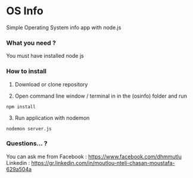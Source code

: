 # OS Info

Simple Operating System info app with node.js

### What you need ?
You must have installed node js

### How to install

1) Download or clone repository

2) Open command line window / terminal in in the (osinfo) folder and run

```
npm install
```
3) Run application with nodemon
```
nodemon server.js
```
### Questions... ?

You can ask me from 
Facebook : https://www.facebook.com/dhmmutlu
Linkedin : https://gr.linkedin.com/in/moutlou-nteli-chasan-moustafa-629a504a